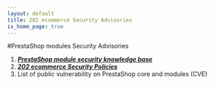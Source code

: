 ```yaml
---
layout: default
title: 202 ecommerce Security Advisories
is_home_page: true
---
```


#PrestaShop modules Security Advisories

1. ***[PrestaShop module security knowledge base](/kb/index.md)***
2. ***[202 ecommerce Security Policies](/SECURITY.md)***
3. List of public vulnerability on PrestaShop core and modules (CVE)
